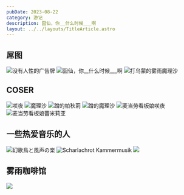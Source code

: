 ```yaml
---
pubDate: 2023-08-22
category: 游记
description: 囧仙，你__什么时候___啊
layout: ../../layouts/TitleArticle.astro
---
```


## 屌图

![没有人性的广告牌](https://static.yizhou.ac.cn/没有人性.jpg)
![囧仙，你__什么时候___啊](https://static.yizhou.ac.cn/仙.jpg)
![打乌蒙的雾雨魔理沙](https://static.yizhou.ac.cn/打乌蒙的魔理沙.jpg)

## COSER

![咲夜](https://static.yizhou.ac.cn/咲夜.jpg)
![魔理沙](https://static.yizhou.ac.cn/魔理沙.jpg)
![蹭的帕秋莉](https://static.yizhou.ac.cn/蹭的帕秋莉.jpg)
![蹭的魔理沙](https://static.yizhou.ac.cn/蹭的魔理沙.jpg)
![麦当劳看板娘咲夜](https://static.yizhou.ac.cn/麦当劳看板娘咲夜.jpg)
![麦当劳看板娘蕾米莉亚](https://static.yizhou.ac.cn/麦当劳看板娘蕾米莉亚.jpg)

## 一些热爱音乐的人

![幻歌鳥と風声の楽](https://static.yizhou.ac.cn/东方乐凌.jpg)
![Scharlachrot Kammermusik](https://static.yizhou.ac.cn/ScharlachrotKammermusik.jpg)
![](https://static.yizhou.ac.cn/某民乐社团.jpg)

## 雾雨咖啡馆

![](https://static.yizhou.ac.cn/雾雨咖啡馆.jpg)
